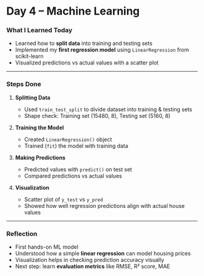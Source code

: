 # Day 4 – Machine Learning  

###  What I Learned Today  
- Learned how to **split data** into training and testing sets  
- Implemented my **first regression model** using `LinearRegression` from scikit-learn  
- Visualized predictions vs actual values with a scatter plot  

---

###  Steps Done  
1. **Splitting Data**  
   - Used `train_test_split` to divide dataset into training & testing sets  
   - Shape check: Training set (15480, 8), Testing set (5160, 8)  

2. **Training the Model**  
   - Created `LinearRegression()` object  
   - Trained (`fit`) the model with training data  

3. **Making Predictions**  
   - Predicted values with `predict()` on test set  
   - Compared predictions vs actual values  

4. **Visualization**  
   - Scatter plot of `y_test` vs `y_pred`  
   - Showed how well regression predictions align with actual house values  

---

###  Reflection  
- First hands-on ML model 
- Understood how a simple **linear regression** can model housing prices  
- Visualization helps in checking prediction accuracy visually  
- Next step: learn **evaluation metrics** like RMSE, R² score, MAE  

